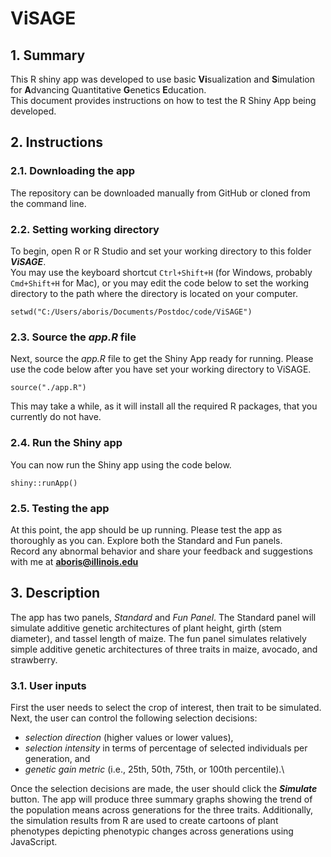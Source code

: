 # ViSAGE

## 1. Summary

This R shiny app was developed to use basic **Vi**sualization and **S**imulation for **A**dvancing Quantitative **G**enetics **E**ducation.\
This document provides instructions on how to test the R Shiny App being developed.

## 2. Instructions

### 2.1. Downloading the app

The repository can be downloaded manually from GitHub or cloned from the command line.

### 2.2. Setting working directory

To begin, open R or R Studio and set your working directory to this folder ***ViSAGE***.\
You may use the keyboard shortcut `Ctrl+Shift+H` (for Windows, probably `Cmd+Shift+H` for Mac), or you may edit the code below to set the working directory to the path where the directory is located on your computer.

`setwd("C:/Users/aboris/Documents/Postdoc/code/ViSAGE")`

### 2.3. Source the *app.R* file

Next, source the *app.R* file to get the Shiny App ready for running. Please use the code below after you have set your working directory to ViSAGE.

`source("./app.R")`

This may take a while, as it will install all the required R packages, that you currently do not have.

### 2.4. Run the Shiny app

You can now run the Shiny app using the code below.

`shiny::runApp()`

### 2.5. Testing the app

At this point, the app should be up running. Please test the app as thoroughly as you can. Explore both the Standard and Fun panels.\
Record any abnormal behavior and share your feedback and suggestions with me at [**aboris\@illinois.edu**](mailto:aboris@illinois.edu)

## 3. Description

The app has two panels, *Standard* and *Fun Panel*. The Standard panel will simulate additive genetic architectures of plant height, girth (stem diameter), and tassel length of maize. The fun panel simulates relatively simple additive genetic architectures of three traits in maize, avocado, and strawberry.

### 3.1. User inputs

First the user needs to select the crop of interest, then trait to be simulated. Next, the user can control the following selection decisions:

- *selection direction* (higher values or lower values),
- *selection intensity* in terms of percentage of selected individuals per generation, and
- *genetic gain metric* (i.e., 25th, 50th, 75th, or 100th percentile).\

Once the selection decisions are made, the user should click the ***Simulate*** button. The app will produce three summary graphs showing the  trend of the population means across generations for the three traits. Additionally, the simulation results from R are used to create cartoons of plant phenotypes depicting phenotypic changes across generations using JavaScript.
